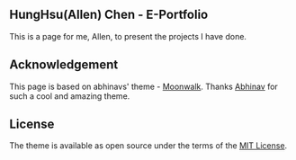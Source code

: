 ## HungHsu(Allen) Chen - E-Portfolio
This is a page for me, Allen, to present the projects I have done.

## Acknowledgement
This page is based on abhinavs' theme - [Moonwalk](https://github.com/abhinavs/moonwalk). Thanks [Abhinav](https://github.com/abhinavs) for such a cool and amazing theme.

## License

The theme is available as open source under the terms of the [MIT License](https://opensource.org/licenses/MIT).